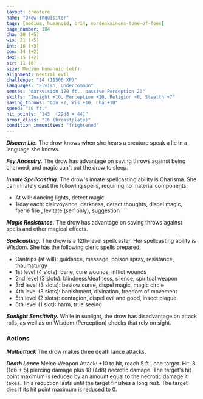 ```yaml
---
layout: creature
name: "Drow Inquisitor"
tags: [medium, humanoid, cr14, mordenkainens-tome-of-foes]
page_number: 184
cha: 20 (+5)
wis: 21 (+5)
int: 16 (+3)
con: 14 (+2)
dex: 15 (+2)
str: 11 (0)
size: Medium humanoid (elf)
alignment: neutral evil
challenge: "14 (11500 XP)"
languages: "Elvish, Undercommon"
senses: "darkvision 120 ft., passive Perception 20"
skills: "Insight +10, Perception +10, Religion +8, Stealth +7"
saving_throws: "Con +7, Wis +10, Cha +10"
speed: "30 ft."
hit_points: "143  (22d8 + 44)"
armor_class: "16 (breastplate)"
condition_immunities: "frightened"
---
```


***Discern Lie.*** The drow knows when she hears a creature speak a lie in a language she knows.

***Fey Ancestry.*** The drow has advantage on saving throws against being charmed, and magic can't put the drow to sleep.

***Innate Spellcasting.*** The drow's innate spellcasting ability is Charisma. She can innately cast the following spells, requiring no material components:
* At will: dancing lights, detect magic
* 1/day each: clairvoyance, darkness, detect thoughts, dispel magic, faerie fire , levitate (self only), suggestion

***Magic Resistance.*** The drow has advantage on saving throws against spells and other magical effects.

***Spellcasting.*** The drow is a 12th-level spellcaster. Her spellcasting ability is Wisdom. She has the following cleric spells prepared:
* Cantrips (at will): guidance, message, poison spray, resistance, thaumaturgy
* 1st level (4 slots): bane, cure wounds, inflict wounds
* 2nd level (3 slots): blindness/deafness, silence, spiritual weapon
* 3rd level (3 slots): bestow curse, dispel magic, magic circle
* 4th level (3 slots): banishment, divination, freedom of movement
* 5th level (2 slots): contagion, dispel evil and good, insect plague
* 6th level (1 slot): harm, true seeing

***Sunlight Sensitivity.*** While in sunlight, the drow has disadvantage on attack rolls, as well as on Wisdom (Perception) checks that rely on sight.

### Actions

***Multiattack*** The drow makes three death lance attacks.

***Death Lance*** Melee Weapon Attack: +10 to hit, reach 5 ft., one target. Hit: 8 (1d6 + 5) piercing damage plus 18 (4d8) necrotic damage. The target's hit point maximum is reduced by an amount equal to the necrotic damage it takes. This reduction lasts until the target finishes a long rest. The target dies if its hit point maximum is reduced to 0.